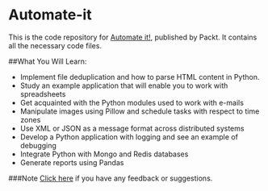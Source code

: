 # Automate-it
This is the code repository for [Automate it!](https://www.packtpub.com/application-development/automate-it), published by Packt. It contains all the necessary code files.

##What You Will Learn:

* Implement file deduplication and how to parse HTML content in Python. 
* Study an example application that will enable you to work with spreadsheets
* Get acquainted with the Python modules used to work with e-mails
* Manipulate images using Pillow and schedule tasks with respect to time zones
* Use XML or JSON as a message format across distributed systems
* Develop a Python application with logging and see an example of debugging
* Integrate Python with Mongo and Redis databases
* Generate reports using Pandas

###Note
[Click here](https://docs.google.com/forms/d/e/1FAIpQLSe5qwunkGf6PUvzPirPDtuy1Du5Rlzew23UBp2S-P3wBGcwQ/viewform) if you have any feedback or suggestions.
